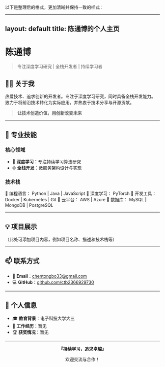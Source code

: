 以下是整理后的格式，更加清晰并保持一致的样式：

---
layout: default
title: 陈通博的个人主页
---

# 陈通博

> 专注深度学习研究 | 全栈开发者 | 持续学习者

## 👨‍💻 关于我

热爱技术、追求创新的开发者。专注于深度学习研究，同时具备全栈开发能力。  
致力于将前沿技术转化为实际应用，并热衷于技术分享与开源贡献。

> **让技术创造价值，用创新改变未来**

---

## 🚀 专业技能

### 核心领域
- 🤖 **深度学习**：专注持续学习算法研究
- 🌐 **全栈开发**：微服务架构设计与实现

### 技术栈

🔹 编程语言： Python | Java | JavaScript
🔹 深度学习： PyTorch
🔹 开发工具： Docker | Kubernetes | Git
🔹 云平台：   AWS | Azure
🔹 数据库：   MySQL | MongoDB | PostgreSQL

---

## 💡 项目展示

（此处可添加项目内容，例如项目名称、描述和技术栈等）

---

## 📫 联系方式

- 📧 **Email**：[chentongbo33@gmail.com](mailto:chentongbo33@gmail.com)  
- 💻 **GitHub**：[github.com/ctb2366929730](https://github.com/ctb2366929730)

---

## 🌟 个人信息

- 🎓 **教育背景**：电子科技大学大三  
- 🏢 **工作经历**：暂无  
- 🏆 **获奖情况**：暂无  

---

<div align="center">
    <p><strong>『持续学习，追求卓越』</strong></p>
    <p>欢迎交流与合作！</p>
</div>